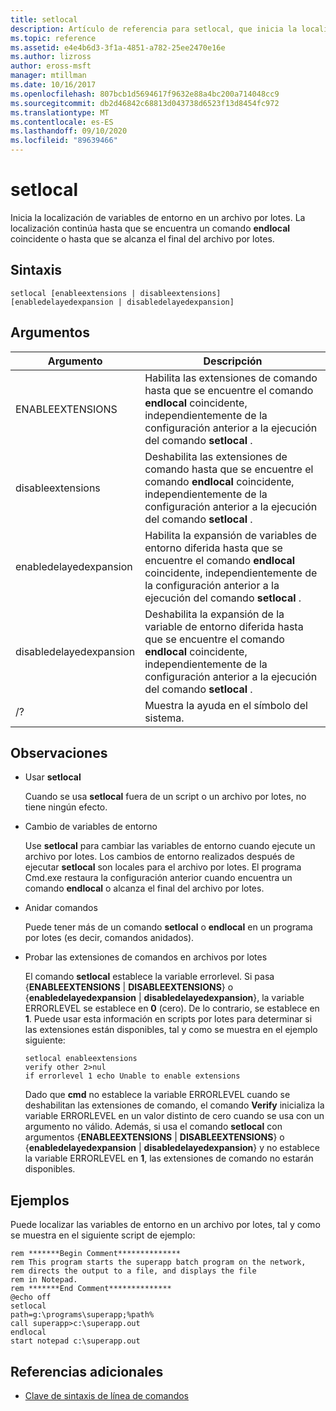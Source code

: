 ```yaml
---
title: setlocal
description: Artículo de referencia para setlocal, que inicia la localización de variables de entorno en un archivo por lotes.
ms.topic: reference
ms.assetid: e4e4b6d3-3f1a-4851-a782-25ee2470e16e
ms.author: lizross
author: eross-msft
manager: mtillman
ms.date: 10/16/2017
ms.openlocfilehash: 807bcb1d5694617f9632e88a4bc200a714048cc9
ms.sourcegitcommit: db2d46842c68813d043738d6523f13d8454fc972
ms.translationtype: MT
ms.contentlocale: es-ES
ms.lasthandoff: 09/10/2020
ms.locfileid: "89639466"
---
```

# <a name="setlocal"></a>setlocal

Inicia la localización de variables de entorno en un archivo por lotes. La localización continúa hasta que se encuentra un comando **endlocal** coincidente o hasta que se alcanza el final del archivo por lotes.



## <a name="syntax"></a>Sintaxis

```
setlocal [enableextensions | disableextensions] [enabledelayedexpansion | disabledelayedexpansion]
```

## <a name="arguments"></a>Argumentos

|Argumento|Descripción|
|--------|-----------|
|ENABLEEXTENSIONS|Habilita las extensiones de comando hasta que se encuentre el comando **endlocal** coincidente, independientemente de la configuración anterior a la ejecución del comando **setlocal** .|
|disableextensions|Deshabilita las extensiones de comando hasta que se encuentre el comando **endlocal** coincidente, independientemente de la configuración anterior a la ejecución del comando **setlocal** .|
|enabledelayedexpansion|Habilita la expansión de variables de entorno diferida hasta que se encuentre el comando **endlocal** coincidente, independientemente de la configuración anterior a la ejecución del comando **setlocal** .|
|disabledelayedexpansion|Deshabilita la expansión de la variable de entorno diferida hasta que se encuentre el comando **endlocal** coincidente, independientemente de la configuración anterior a la ejecución del comando **setlocal** .|
|/?|Muestra la ayuda en el símbolo del sistema.|

## <a name="remarks"></a>Observaciones

-   Usar **setlocal**

    Cuando se usa **setlocal** fuera de un script o un archivo por lotes, no tiene ningún efecto.
-   Cambio de variables de entorno

    Use **setlocal** para cambiar las variables de entorno cuando ejecute un archivo por lotes. Los cambios de entorno realizados después de ejecutar **setlocal** son locales para el archivo por lotes. El programa Cmd.exe restaura la configuración anterior cuando encuentra un comando **endlocal** o alcanza el final del archivo por lotes.
-   Anidar comandos

    Puede tener más de un comando **setlocal** o **endlocal** en un programa por lotes (es decir, comandos anidados).
-   Probar las extensiones de comandos en archivos por lotes

    El comando **setlocal** establece la variable errorlevel. Si pasa {**ENABLEEXTENSIONS**  |  **DISABLEEXTENSIONS**} o {**enabledelayedexpansion**  |  **disabledelayedexpansion**}, la variable ERRORLEVEL se establece en **0** (cero). De lo contrario, se establece en **1**. Puede usar esta información en scripts por lotes para determinar si las extensiones están disponibles, tal y como se muestra en el ejemplo siguiente:
    ```
    setlocal enableextensions
    verify other 2>nul
    if errorlevel 1 echo Unable to enable extensions
    ```
    Dado que **cmd** no establece la variable ERRORLEVEL cuando se deshabilitan las extensiones de comando, el comando **Verify** inicializa la variable ERRORLEVEL en un valor distinto de cero cuando se usa con un argumento no válido. Además, si usa el comando **setlocal** con argumentos {**ENABLEEXTENSIONS**  |  **DISABLEEXTENSIONS**} o {**enabledelayedexpansion**  |  **disabledelayedexpansion**} y no establece la variable ERRORLEVEL en **1**, las extensiones de comando no estarán disponibles.

## <a name="examples"></a>Ejemplos

Puede localizar las variables de entorno en un archivo por lotes, tal y como se muestra en el siguiente script de ejemplo:
```
rem *******Begin Comment**************
rem This program starts the superapp batch program on the network,
rem directs the output to a file, and displays the file
rem in Notepad.
rem *******End Comment**************
@echo off
setlocal
path=g:\programs\superapp;%path%
call superapp>c:\superapp.out
endlocal
start notepad c:\superapp.out
```

## <a name="additional-references"></a>Referencias adicionales

- [Clave de sintaxis de línea de comandos](command-line-syntax-key.md)